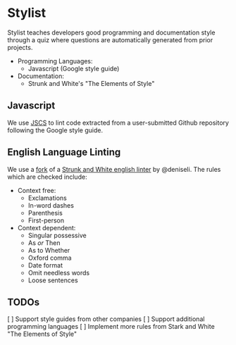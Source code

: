 Stylist
=======

Stylist teaches developers good programming and documentation style through a quiz where 
questions are automatically generated from prior projects.

 * Programming Languages:
   * Javascript (Google style guide)
 * Documentation:
   * Strunk and White's "The Elements of Style"

Javascript
----------

We use [JSCS](jscs.info) to lint code extracted from a user-submitted
Github repository following the Google style guide.


English Language Linting
------------------------

We use a [fork](https://github.com/feynmanliang/StrunkAndWhiteLinter) of
a [Strunk and White english
linter](https://github.com/deniseli/StrunkAndWhiteLinter) by @deniseli.
The rules which are checked include:

 * Context free:
    * Exclamations
    * In-word dashes
    * Parenthesis
    * First-person
 * Context dependent:
    * Singular possessive
    * As _or_ Then
    * As to Whether
    * Oxford comma
    * Date format
    * Omit needless words
    * Loose sentences

TODOs
-----

  [ ] Support style guides from other companies
  [ ] Support additional programming languages
  [ ] Implement more rules from Stark and White "The Elements of Style"
